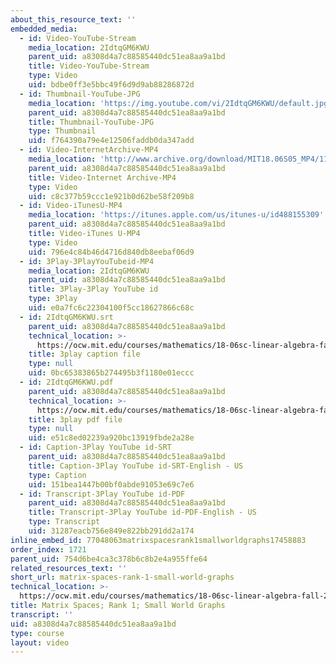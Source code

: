 ```yaml
---
about_this_resource_text: ''
embedded_media:
  - id: Video-YouTube-Stream
    media_location: 2IdtqGM6KWU
    parent_uid: a8308d4a7c88585440dc51ea8aa9a1bd
    title: Video-YouTube-Stream
    type: Video
    uid: bdbe0ff3e5bbc49f6d9d9ab88286872d
  - id: Thumbnail-YouTube-JPG
    media_location: 'https://img.youtube.com/vi/2IdtqGM6KWU/default.jpg'
    parent_uid: a8308d4a7c88585440dc51ea8aa9a1bd
    title: Thumbnail-YouTube-JPG
    type: Thumbnail
    uid: f764390a79e4e12506faddb0da347add
  - id: Video-InternetArchive-MP4
    media_location: 'http://www.archive.org/download/MIT18.06S05_MP4/11.mp4'
    parent_uid: a8308d4a7c88585440dc51ea8aa9a1bd
    title: Video-Internet Archive-MP4
    type: Video
    uid: c8c377b59ccc1e921b0d62be58f209b8
  - id: Video-iTunesU-MP4
    media_location: 'https://itunes.apple.com/us/itunes-u/id488155309'
    parent_uid: a8308d4a7c88585440dc51ea8aa9a1bd
    title: Video-iTunes U-MP4
    type: Video
    uid: 796e4c84b46d4716d840db8eebaf06d9
  - id: 3Play-3PlayYouTubeid-MP4
    media_location: 2IdtqGM6KWU
    parent_uid: a8308d4a7c88585440dc51ea8aa9a1bd
    title: 3Play-3Play YouTube id
    type: 3Play
    uid: e0a7fc6c22304100f5cc18627866c68c
  - id: 2IdtqGM6KWU.srt
    parent_uid: a8308d4a7c88585440dc51ea8aa9a1bd
    technical_location: >-
      https://ocw.mit.edu/courses/mathematics/18-06sc-linear-algebra-fall-2011/resource-index/matrix-spaces-rank-1-small-world-graphs/2IdtqGM6KWU.srt
    title: 3play caption file
    type: null
    uid: 0bc65383865b274495b3f1180e01eccc
  - id: 2IdtqGM6KWU.pdf
    parent_uid: a8308d4a7c88585440dc51ea8aa9a1bd
    technical_location: >-
      https://ocw.mit.edu/courses/mathematics/18-06sc-linear-algebra-fall-2011/resource-index/matrix-spaces-rank-1-small-world-graphs/2IdtqGM6KWU.pdf
    title: 3play pdf file
    type: null
    uid: e51c8ed02239a920bc13919fbde2a28e
  - id: Caption-3Play YouTube id-SRT
    parent_uid: a8308d4a7c88585440dc51ea8aa9a1bd
    title: Caption-3Play YouTube id-SRT-English - US
    type: Caption
    uid: 151bea1447b00bf0abde91053e69c7e6
  - id: Transcript-3Play YouTube id-PDF
    parent_uid: a8308d4a7c88585440dc51ea8aa9a1bd
    title: Transcript-3Play YouTube id-PDF-English - US
    type: Transcript
    uid: 31287eacb756e849e822bb291dd2a174
inline_embed_id: 77048063matrixspacesrank1smallworldgraphs17458883
order_index: 1721
parent_uid: 754d6be4ca3c378b6c8b2e4a955ffe64
related_resources_text: ''
short_url: matrix-spaces-rank-1-small-world-graphs
technical_location: >-
  https://ocw.mit.edu/courses/mathematics/18-06sc-linear-algebra-fall-2011/resource-index/matrix-spaces-rank-1-small-world-graphs
title: Matrix Spaces; Rank 1; Small World Graphs
transcript: ''
uid: a8308d4a7c88585440dc51ea8aa9a1bd
type: course
layout: video
---
```

